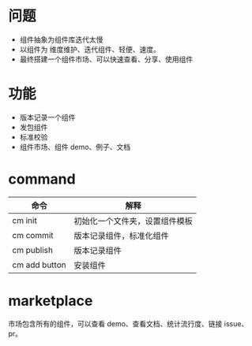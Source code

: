 # 问题

- 组件抽象为组件库迭代太慢
- 以组件为 维度维护、迭代组件、轻便、速度。
- 最终搭建一个组件市场、可以快速查看、分享、使用组件

# 功能

- 版本记录一个组件
- 发包组件
- 标准校验
- 组件市场、组件 demo、例子、文档

# command

| 命令          | 解释                           |
| ------------- | ------------------------------ |
| cm init       | 初始化一个文件夹，设置组件模板 |
| cm commit     | 版本记录组件，标准化组件       |
| cm publish    | 版本记录组件                   |
| cm add button | 安装组件                       |

# marketplace

市场包含所有的组件，可以查看 demo、查看文档、统计流行度、链接 issue、pr。
